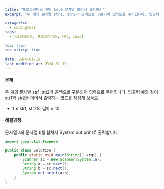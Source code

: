 ```yaml
---
title: "프로그래머스 자바 Lv.0 문자열 붙여서 출력하기"
excerpt: "두 개의 문자열 str1, str2가 공백으로 구분되어 입력으로 주어집니다. 입출력 예와 같이 str1과 str2을 이어서 출력하는 코드를 작성해 보세요."

categories:
  - codingtest
tags:
  - [코딩테스트, 프로그래머스, 자바, Java]

toc: true
toc_sticky: true
 
date: 2024-01-19
last_modified_at: 2024-01-19
---
```


#### 문제
두 개의 문자열 str1, str2가 공백으로 구분되어 입력으로 주어집니다.
입출력 예와 같이 str1과 str2을 이어서 출력하는 코드를 작성해 보세요.

- 1 ≤ str1, str2의 길이 ≤ 10

#### 해결과정
문자열 a와 문자열 b를 합쳐서 System.out.print로 출력합니다.

```java
import java.util.Scanner;

public class Solution {
    public static void main(String[] args) {
        Scanner sc = new Scanner(System.in);
        String a = sc.next();
        String b = sc.next();
        System.out.print(a+b);
    }
}
```